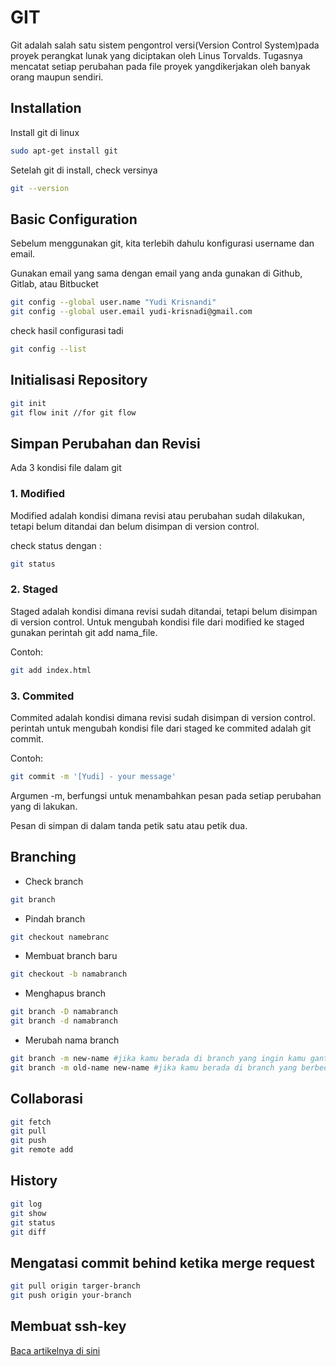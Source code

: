 # GIT
Git adalah salah satu sistem pengontrol versi(Version Control System)pada proyek perangkat lunak yang diciptakan oleh Linus Torvalds. Tugasnya mencatat setiap perubahan pada file proyek yangdikerjakan oleh banyak orang maupun sendiri. 

## Installation

Install git di linux

```bash
sudo apt-get install git
```
Setelah git di install, check versinya

```bash
git --version
```

## Basic Configuration

Sebelum menggunakan git, kita terlebih dahulu konfigurasi username dan email.

Gunakan email yang sama dengan email yang anda gunakan di Github, Gitlab, atau Bitbucket

```bash
git config --global user.name "Yudi Krisnandi"
git config --global user.email yudi-krisnadi@gmail.com
```
check hasil configurasi tadi

```bash
git config --list
```



## Initialisasi Repository

```bash
git init
git flow init //for git flow
```

## Simpan Perubahan dan Revisi

Ada 3 kondisi file dalam git

### 1. Modified
Modified adalah kondisi dimana revisi atau perubahan sudah dilakukan, tetapi belum ditandai dan belum disimpan di version control.

check status dengan :
```bash
git status
```

### 2. Staged
Staged adalah kondisi dimana revisi sudah ditandai, tetapi belum disimpan di version control. Untuk mengubah kondisi file dari modified ke staged gunakan perintah git add nama_file. 

Contoh:
```bash
git add index.html
```

### 3. Commited
Commited adalah kondisi dimana revisi sudah disimpan di version control. perintah untuk mengubah kondisi file dari staged ke commited adalah git commit.

Contoh:
```bash
git commit -m '[Yudi] - your message'
```

Argumen -m, berfungsi untuk menambahkan pesan pada setiap perubahan yang di lakukan.

Pesan di simpan di dalam tanda petik satu atau petik dua.

## Branching

- Check branch
```bash
git branch
```
- Pindah branch
```bash
git checkout namebranc
```
- Membuat branch baru
```bash
git checkout -b namabranch
```
- Menghapus branch
```bash
git branch -D namabranch
git branch -d namabranch
```
- Merubah nama branch
```bash
git branch -m new-name #jika kamu berada di branch yang ingin kamu ganti
git branch -m old-name new-name #jika kamu berada di branch yang berbeda dari branch yang akan kamu  ganti
```
## Collaborasi

```bash
git fetch
git pull
git push
git remote add
```

## History
```bash
git log
git show
git status
git diff
```

## Mengatasi commit behind ketika merge request
```bash
git pull origin targer-branch
git push origin your-branch
```

## Membuat ssh-key
[Baca artikelnya di sini](https://medium.com/@yudi_krisnandi/5-langkah-mudah-membuat-ssh-key-b0bfe604e177)

